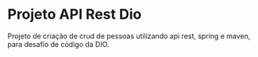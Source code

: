 # Projeto API Rest Dio

Projeto de criação de crud de pessoas utilizando api rest, spring  e maven, para desafio de código da DIO.
